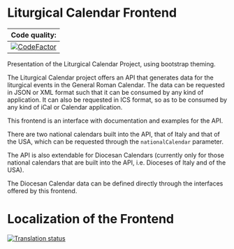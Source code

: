 # Liturgical Calendar Frontend

| Code quality: |
|:-------------:|
| [![CodeFactor](https://www.codefactor.io/repository/github/liturgical-calendar/liturgicalcalendarfrontend/badge)](https://www.codefactor.io/repository/github/liturgical-calendar/liturgicalcalendarfrontend) |

Presentation of the Liturgical Calendar Project, using bootstrap theming.

The Liturgical Calendar project offers an API that generates data for the liturgical events in the General Roman Calendar. The data can be requested in JSON or XML format such that it can be consumed by any kind of application. It can also be requested in ICS format, so as to be consumed by any kind of iCal or Calendar application.

This frontend is an interface with documentation and examples for the API.

There are two national calendars built into the API, that of Italy and that of the USA, which can be requested through the `nationalCalendar` parameter.

The API is also extendable for Diocesan Calendars (currently only for those national calendars that are built into the API, i.e. Dioceses of Italy and of the USA).

The Diocesan Calendar data can be defined directly through the interfaces offered by this frontend.

# Localization of the Frontend
<a href="https://translate.johnromanodorazio.com/engage/liturgical-calendar/">
<img src="https://translate.johnromanodorazio.com/widgets/liturgical-calendar/-/frontend/open-graph.png" alt="Translation status" />
</a>
